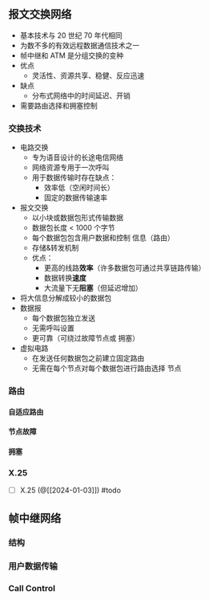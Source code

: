 ## 报文交换网络

 - 基本技术与 20 世纪 70 年代相同
 - 为数不多的有效远程数据通信技术之一
 - 帧中继和 ATM 是分组交换的变种
 - 优点
	- 灵活性、资源共享、稳健、反应迅速
 - 缺点
	- 分布式网络中的时间延迟、开销
- 需要路由选择和拥塞控制

### 交换技术

- 电路交换
	-  专为语音设计的长途电信网络
	- 网络资源专用于一次呼叫
	- 用于数据传输时存在缺点：
		- 效率低（空闲时间长）
		- 固定的数据传输速率
- 报文交换
	-  以小块或数据包形式传输数据
	- 数据包长度 < 1000 个字节
	- 每个数据包包含用户数据和控制 信息（路由）
	- 存储&转发机制
	- 优点：
		- 更高的线路**效率**（许多数据包可通过共享链路传输）
		- 数据转换**速度**
		- 大流量下无**阻塞**（但延迟增加）
- 将大信息分解成较小的数据包
- 数据报
	- 每个数据包独立发送
	- 无需呼叫设置
	- 更可靠（可绕过故障节点或 拥塞）
- 虚拟电路
	- 在发送任何数据包之前建立固定路由
	- 无需在每个节点对每个数据包进行路由选择 节点


### 路由

#### 自适应路由

#### 节点故障

#### 拥塞


### X.25

- [ ] X.25 (@[[2024-01-03]]) #todo

## 帧中继网络

### 结构

### 用户数据传输

### Call Control

